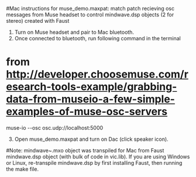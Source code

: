 #Mac instructions for muse_demo.maxpat: match patch recieving osc messages from Muse headset to control mindwave.dsp objects (2 for stereo) created with Faust


1) Turn on Muse headset and pair to Mac bluetooth.
2) Once connected to bluetooth, run following command in the terminal

# from http://developer.choosemuse.com/research-tools-example/grabbing-data-from-museio-a-few-simple-examples-of-muse-osc-servers
muse-io --osc osc.udp://localhost:5000

3) Open muse_demo.maxpat and turn on Dac (click speaker icon). 

#Note: mindwave~.mxo object was transpiled for Mac from Faust mindwave.dsp object (with bulk of code in vic.lib). If you are using Windows or Linux, re-transpile mindwave.dsp by first installing Faust, then running the make file. 

